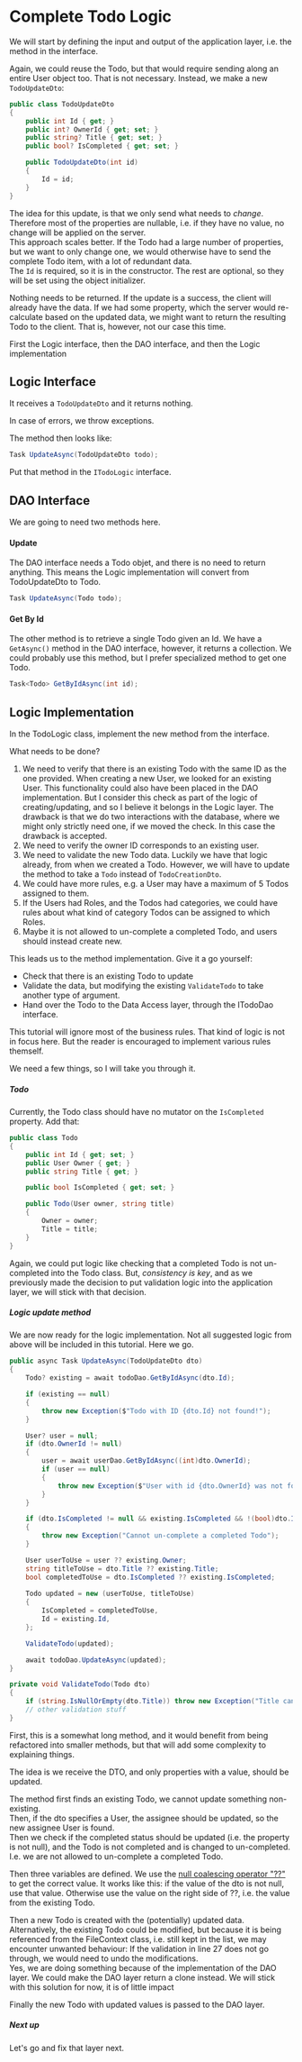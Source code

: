 # Complete Todo Logic
We will start by defining the input and output of the application layer, i.e. the method in the interface.

Again, we could reuse the Todo, but that would require sending along an entire User object too. That is not necessary. Instead, we make a new `TodoUpdateDto`:

```csharp
public class TodoUpdateDto
{
    public int Id { get; }
    public int? OwnerId { get; set; }
    public string? Title { get; set; }
    public bool? IsCompleted { get; set; }

    public TodoUpdateDto(int id)
    {
        Id = id;
    }
}
```
The idea for this update, is that we only send what needs to _change_.\
Therefore most of the properties are nullable, i.e. if they have no value, no change will be applied on the server.\
This approach scales better. If the Todo had a large number of properties, but we want to only change one, we would otherwise have to send the complete Todo item, with a lot of redundant data.\
The `Id` is required, so it is in the constructor. The rest are optional, so they will be set using the object initializer. 

Nothing needs to be returned. If the update is a success, the client will already have the data. If we had some property, which the server would re-calculate based on the updated data, we might want to return the resulting Todo to the client. That is, however, not our case this time.

First the Logic interface, then the DAO interface, and then the Logic implementation

## Logic Interface
It receives a `TodoUpdateDto` and it returns nothing.    

In case of errors, we throw exceptions.

The method then looks like:
```csharp
Task UpdateAsync(TodoUpdateDto todo);
```

Put that method in the `ITodoLogic` interface.

## DAO Interface
We are going to need two methods here.

#### Update

The DAO interface needs a Todo objet, and there is no need to return anything. This means the Logic implementation will convert from TodoUpdateDto to Todo.

```csharp
Task UpdateAsync(Todo todo);
```
#### Get By Id
The other method is to retrieve a single Todo given an Id. 
We have a `GetAsync()` method in the DAO interface, however, it returns a collection. 
We could probably use this method, but I prefer specialized method to get one Todo.

```csharp
Task<Todo> GetByIdAsync(int id);
```

## Logic Implementation

In the TodoLogic class, implement the new method from the interface.

What needs to be done?

1) We need to verify that there is an existing Todo with the same ID as the one provided. When creating a new User, we looked for an existing User. This functionality could also have been placed in the DAO implementation. But I consider this check as part of the logic of creating/updating, and so I believe it belongs in the Logic layer. The drawback is that we do two interactions with the database, where we might only strictly need one, if we moved the check. In this case the drawback is accepted. 
2) We need to verify the owner ID corresponds to an existing user.
3) We need to validate the new Todo data. Luckily we have that logic already, from when we created a Todo. However, we will have to update the method to take a `Todo` instead of `TodoCreationDto`.
4) We could have more rules, e.g. a User may have a maximum of 5 Todos assigned to them.
5) If the Users had Roles, and the Todos had categories, we could have rules about what kind of category Todos can be assigned to which Roles.
6) Maybe it is not allowed to un-complete a completed Todo, and users should instead create new.



This leads us to the method implementation. Give it a go yourself:
* Check that there is an existing Todo to update
* Validate the data, but modifying the existing `ValidateTodo` to take another type of argument.
* Hand over the Todo to the Data Access layer, through the ITodoDao interface.

This tutorial will ignore most of the business rules. That kind of logic is not in focus here. 
But the reader is encouraged to implement various rules themself.

We need a few things, so I will take you through it.

##### Todo
Currently, the Todo class should have no mutator on the `IsCompleted` property. Add that:

```csharp
public class Todo
{
    public int Id { get; set; }
    public User Owner { get; }
    public string Title { get; }

    public bool IsCompleted { get; set; }

    public Todo(User owner, string title)
    {
        Owner = owner;
        Title = title;
    }
}
```

Again, we could put logic like checking that a completed Todo is not un-completed into the Todo class. 
But, _consistency is key_, and as we previously made the decision to put validation logic into the application layer, we will stick with that decision. 

##### Logic update method 

We are now ready for the logic implementation. Not all suggested logic from above will be included in this tutorial.
Here we go.

```csharp
public async Task UpdateAsync(TodoUpdateDto dto)
{
    Todo? existing = await todoDao.GetByIdAsync(dto.Id);

    if (existing == null)
    {
        throw new Exception($"Todo with ID {dto.Id} not found!");
    }

    User? user = null;
    if (dto.OwnerId != null)
    {
        user = await userDao.GetByIdAsync((int)dto.OwnerId);
        if (user == null)
        {
            throw new Exception($"User with id {dto.OwnerId} was not found.");
        }
    }

    if (dto.IsCompleted != null && existing.IsCompleted && !(bool)dto.IsCompleted)
    {
        throw new Exception("Cannot un-complete a completed Todo");
    }

    User userToUse = user ?? existing.Owner;
    string titleToUse = dto.Title ?? existing.Title;
    bool completedToUse = dto.IsCompleted ?? existing.IsCompleted;
    
    Todo updated = new (userToUse, titleToUse)
    {
        IsCompleted = completedToUse,
        Id = existing.Id,
    };

    ValidateTodo(updated);

    await todoDao.UpdateAsync(updated);
}

private void ValidateTodo(Todo dto)
{
    if (string.IsNullOrEmpty(dto.Title)) throw new Exception("Title cannot be empty.");
    // other validation stuff
}
```

First, this is a somewhat long method, and it would benefit from being refactored into smaller methods, but that will add some complexity to explaining things.

The idea is we receive the DTO, and only properties with a value, should be updated.

The method first finds an existing Todo, we cannot update something non-existing.\
Then, if the dto specifies a User, the assignee should be updated, so the new assignee User is found.\
Then we check if the completed status should be updated (i.e. the property is not null), and the Todo is not completed and is changed to un-completed. I.e. we are not allowed to un-complete a completed Todo.

Then three variables are defined. We use the [null coalescing operator "??"](https://docs.microsoft.com/en-us/dotnet/csharp/language-reference/operators/null-coalescing-operator) to get the correct value.
It works like this: if the value of the dto is not null, use that value. Otherwise use the value on the right side of ??, i.e. the value from the existing Todo.

Then a new Todo is created with the (potentially) updated data. 
Alternatively, the existing Todo could be modified, 
but because it is being referenced from the FileContext class, 
i.e. still kept in the list, we may encounter unwanted behaviour: 
If the validation in line 27 does not go through, 
we would need to undo the modifications.\
Yes, we are doing something because of the implementation of the DAO layer. We could make the DAO layer return a clone instead. We will stick with this solution for now, it is of little impact

Finally the new Todo with updated values is passed to the DAO layer.


##### Next up
Let's go and fix that layer next.
